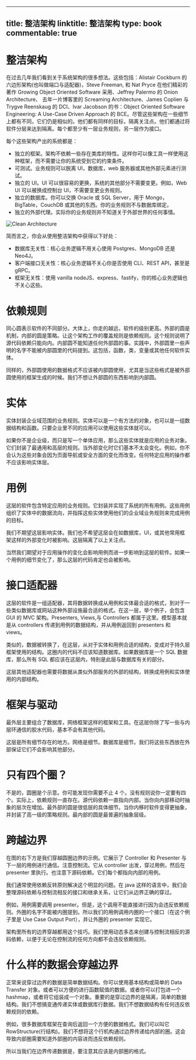 
---
title: 整洁架构
linktitle: 整洁架构
type: book
commentable: true
---

# 整洁架构

在过去几年我们看到关于系统架构的很多想法。这些包括：Alistair Cockburn 的六边形架构(也叫做端口与适配器)，Steve Freeman, 和 Nat Pryce 在他们精彩的著作 Growing Object Oriented Software 采用、Jeffrey Palermo 的 Onion Architecture、
去年一片博客里的 Screaming Architecture、James Coplien 与 Trygve Reenskaug 的 DCI、Ivar Jacobson 的书：Object Oriented Software Engineering: A Use-Case Driven Approach 的 BCE。尽管这些架构在一些细节上都有不同，它们仍是相似的。他们都有同样的目标，隔离关注点。他们都通过将软件分层来达到隔离。每个都至少有一层业务规则，另一层作为接口。

每个这些架构产出的系统都是：

- 独立的框架。架构不依赖一些存在类库的特性。这样你可以像工具一样使用这种框架，而不需要让你的系统受到它的约束条件。
- 可测试。业务规则可以脱离 UI，数据库，web 服务器或其他外部元素进行测试。
- 独立的 UI。UI 可以很容易的更换，系统的其他部分不需要变更。例如，Web UI 可以被换成控制台 UI，不需要变更业务规则。
- 独立的数据库。你可以交换 Oracle 或 SQL Server，用于 Mongo，BigTable，CouchDB 或其他的东西。你的业务规则不与数据库绑定。
- 独立的外部代理。实际你的业务规则并不知道关于外部世界的任何事情。

![Clean Architecture](https://s1.ax1x.com/2020/06/08/thsUzt.png)

简而言之，你会从使用整洁架构中获得以下好处：

- 数据库无关性：核心业务逻辑不用关心使用 Postgres、MongoDB 还是 Neo4J。
- 客户端接口无关性：核心业务逻辑不关心你是否使用 CLI、REST API，甚至是 gRPC。
- 框架无关性：使用 vanilla nodeJS、express、fastify，你的核心业务逻辑也不关心这些。

# 依赖规则

同心圆表示软件的不同部分。大体上，你走的越远，软件的级别更高。外部的圆是机制，内部的圆是策略。让这个架构工作的覆盖规则是依赖规则。这个规则说明了源代码依赖只能向内。内部圆不能知道任何外部圆的事。实践中，外部圆里一些声明的名字不能被内部圆里的代码提到。这包括，函数，类，变量或其他任何软件实体。

同样的，外部圆使用的数据格式不应该被内部圆使用，尤其是当这些格式是被外部圆使用的框架生成的时候。我们不想让外部圆的东西影响到内部圆。

# 实体

实体封装企业域范围的业务规则。实体可以是一个有方法的对象，也可以是一组数据结构和函数。只要企业里不同的应用可以使用这些实体就可以。

如果你不是企业级，而只是写一个单体应用，那么这些实体就是应用的业务对象。它们封装了最通用和高层的规则。当外部变化时它们基本不太会变化。例如，你不会认为这些对象会因为页面导航或安全方面的变化而改变。任何特定应用的操作都不应该影响实体层。

# 用例

这层的软件包含特定应用的业务规则。它封装并实现了系统的所有用例。这些用例组织了实体中的数据流向，并指挥这些实体使用他们的企业域业务规则来完成用例的目标。

我们不期望这层影响实体。我们也不希望这层会在如数据库，UI，或其他常用框架这样的外部变化时被影响。这层隔离了以上关注点。

当然我们期望对于应用操作的变化会影响用例而进一步影响到这层的软件。如果一个用例的细节变化了，那么这层的代码肯定也会被影响。

# 接口适配器

这层的软件是一组适配器，其将数据转换成从用例和实体最合适的格式，到对于一些类似数据库或网站这种外部设施最合适的格式。在这一层，举个例子，会包含 GUI 的 MVC 架构。Presenters, Views,与 Controllers 都属于这里。模型基本就是从 controllers 传递到用例的数据结构，并从用例返回到 presenters 和 views。

类似的，数据被转换了，在这层，从对于实体和用例合适的结构，变成对于持久层框架使用的结构。这圈内的代码不应该知道数据库。如果数据库是一个 SQL 数据库，那么所有 SQL 都应该在这层内，特别是此层与数据库有关的部分。

这层其他适配器也需要将数据从类似外部服务的外部的结构，转换成用例和实体使用的内部结构。

# 框架与驱动

最外层主要组合了数据库，网络框架这样的框架和工具。在这层你除了写一些与内层环通信的胶水代码，基本不会有其他代码。

这层是所有细节存在的地方。网络是细节。数据库是细节。我们将这些东西放在外部保证它们不会影响其他部分。

# 只有四个圈？

不是的，圆圈是个示意。你可能发现你需要不止 4 个。没有规则说你一定要有四个。实际上，依赖规则一直存在。源代码依赖一直指向内部。当你向内部移动时抽象的层次在增加。最外部的圆是很低层的具体细节。当你内移时软件变得更抽象，并封装了高一级的策略规则。最内部的圆是最普遍的抽象层级。

# 跨越边界

在图的右下方是我们穿越圆圈边界的示例。它展示了 Controller 和 Presenter 与下一层的用例进行通信。注意控制流。它从 controller 出发，穿过用例，然后在 presenter 里执行。也注意下源码依赖。它们每个都指向内部的用例。

我们通常使用依赖反转原则解决这个明显的问题。在 java 这样的语言中，我们会整理源码依赖与控制流相反的接口和继承关系，让它们从边界正确的穿过。

例如，用例需要调用 presenter。但是，这个调用不能直接进行因为会违反依赖规则。外圈的名字不能被内圈提到。所以我们的用例调用内圈的一个接口（在这个例子里是 Use Case Output Port），并让外圈的 presenter 实现它。

架构里所有的边界穿越都用这个技巧。我们使用动态多态来创建与控制流相反的源码依赖，以便于无论在控制流的任何方向都不会违反依赖规则。

# 什么样的数据会穿越边界

正常来说穿过边界的数据是简单数据结构。你可以使用基本结构或简单的 Data Transfer 对象。或者可以方便的进行函数赋值的数据。或者你可以打包进一个 hashmap，或者将它组装成一个对象。重要的是穿过边界的是隔离，简单的数据结构。我们不想搞变通传递实体或数据库行数据。我们不想数据结构有任何违反依赖规则的依赖。

例如，很多数据库框架在查询后返回一个方便的数据格式。我们可以叫它 RowStructure(行结构)。我们不想将这个行机构通过边界传递给内部的圈。这会导致内部圈需要知道外部圈的内容进而违反依赖规则。

所以当我们在边界传递数据是，要注意其应该是内部圈的格式。

    